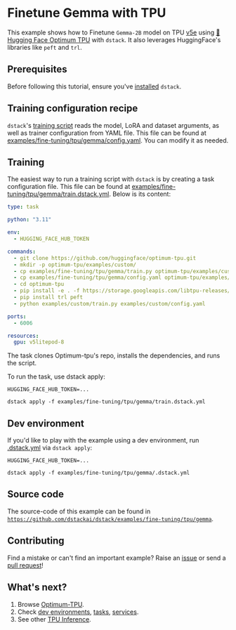 # Finetune Gemma with TPU

This example shows how to Finetune `Gemma-2B` model on TPU [v5e](https://cloud.google.com/tpu/docs/v5e) using [🤗Hugging Face Optimum TPU](https://github.com/huggingface/optimum-tpu) with `dstack`. 
It also leverages HuggingFace's libraries like `peft` and `trl`.

## Prerequisites

Before following this tutorial, ensure you've [installed](https://dstack.ai/docs/installation) `dstack`.

## Training configuration recipe

`dstack`'s [training script](train.py) reads the model, LoRA and dataset arguments, as well as trainer configuration from YAML file.
This file can be found at [examples/fine-tuning/tpu/gemma/config.yaml](https://github.com/dstackai/dstack/blob/master/examples/fine-tuning/tpu/gemma/config.yaml). 
You can modify it as needed.

## Training

The easiest way to run a training script with `dstack` is by creating a task configuration file.
This file can be found at [examples/fine-tuning/tpu/gemma/train.dstack.yml](https://github.com/dstackai/dstack/blob/master/examples/fine-tuning/tpu/gemma/train.dstack.yml).
Below is its content:
```yaml
type: task

python: "3.11"

env:
  - HUGGING_FACE_HUB_TOKEN

commands:
  - git clone https://github.com/huggingface/optimum-tpu.git
  - mkdir -p optimum-tpu/examples/custom/
  - cp examples/fine-tuning/tpu/gemma/train.py optimum-tpu/examples/custom/train.py
  - cp examples/fine-tuning/tpu/gemma/config.yaml optimum-tpu/examples/custom/config.yaml
  - cd optimum-tpu
  - pip install -e . -f https://storage.googleapis.com/libtpu-releases/index.html
  - pip install trl peft
  - python examples/custom/train.py examples/custom/config.yaml

ports:
  - 6006

resources:
  gpu: v5litepod-8
```
The task clones Optimum-tpu's repo, installs the dependencies, and runs the script.

To run the task, use dstack apply:
```shell
HUGGING_FACE_HUB_TOKEN=...

dstack apply -f examples/fine-tuning/tpu/gemma/train.dstack.yml
```
## Dev environment

If you'd like to play with the example using a dev environment, run
[.dstack.yml](.dstack.yml) via `dstack apply`:

```shell
HUGGING_FACE_HUB_TOKEN=...

dstack apply -f examples/fine-tuning/tpu/gemma/.dstack.yml
```

## Source code

The source-code of this example can be found in  [`https://github.com/dstackai/dstack/examples/fine-tuning/tpu/gemma`](https://github.com/dstackai/dstack/blob/master/examples/fine-tuning/tpu/gemma).

## Contributing

Find a mistake or can't find an important example? Raise an [issue](https://github.com/dstackai/dstack/issues) or send a [pull request](https://github.com/dstackai/dstack/tree/master/examples)!

## What's next?

1. Browse [Optimum-TPU](https://github.com/huggingface/optimum-tpu).
2. Check [dev environments](https://dstack.ai/docs/dev-environments), [tasks](https://dstack.ai/docs/tasks), 
   [services](https://dstack.ai/docs/services).
3. See other [TPU Inference](https://github.com/dstackai/dstack/blob/master/examples/tpu/tgi).